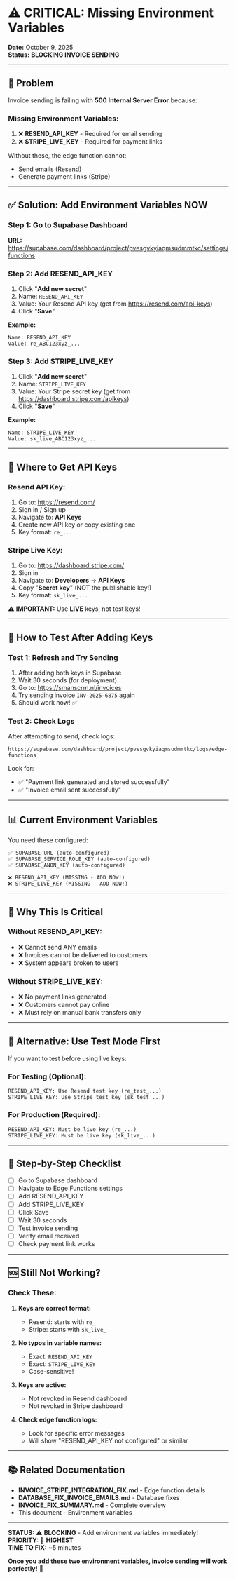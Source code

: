 # ⚠️ CRITICAL: Missing Environment Variables

**Date:** October 9, 2025  
**Status:** **BLOCKING INVOICE SENDING**

---

## 🚨 Problem

Invoice sending is failing with **500 Internal Server Error** because:

### Missing Environment Variables:
1. ❌ **RESEND_API_KEY** - Required for email sending
2. ❌ **STRIPE_LIVE_KEY** - Required for payment links

Without these, the edge function cannot:
- Send emails (Resend)
- Generate payment links (Stripe)

---

## ✅ Solution: Add Environment Variables NOW

### Step 1: Go to Supabase Dashboard

**URL:** https://supabase.com/dashboard/project/pvesgvkyiaqmsudmmtkc/settings/functions

### Step 2: Add RESEND_API_KEY

1. Click "**Add new secret**"
2. Name: `RESEND_API_KEY`
3. Value: Your Resend API key (get from https://resend.com/api-keys)
4. Click "**Save**"

**Example:**
```
Name: RESEND_API_KEY
Value: re_ABC123xyz_...
```

### Step 3: Add STRIPE_LIVE_KEY

1. Click "**Add new secret**"
2. Name: `STRIPE_LIVE_KEY`
3. Value: Your Stripe secret key (get from https://dashboard.stripe.com/apikeys)
4. Click "**Save**"

**Example:**
```
Name: STRIPE_LIVE_KEY
Value: sk_live_ABC123xyz_...
```

---

## 🔑 Where to Get API Keys

### Resend API Key:
1. Go to: https://resend.com/
2. Sign in / Sign up
3. Navigate to: **API Keys**
4. Create new API key or copy existing one
5. Key format: `re_...`

### Stripe Live Key:
1. Go to: https://dashboard.stripe.com/
2. Sign in
3. Navigate to: **Developers** → **API Keys**
4. Copy "**Secret key**" (NOT the publishable key!)
5. Key format: `sk_live_...`

⚠️ **IMPORTANT:** Use **LIVE** keys, not test keys!

---

## 🧪 How to Test After Adding Keys

### Test 1: Refresh and Try Sending

1. After adding both keys in Supabase
2. Wait 30 seconds (for deployment)
3. Go to: https://smanscrm.nl/invoices
4. Try sending invoice `INV-2025-6875` again
5. Should work now! ✅

### Test 2: Check Logs

After attempting to send, check logs:
```
https://supabase.com/dashboard/project/pvesgvkyiaqmsudmmtkc/logs/edge-functions
```

Look for:
- ✅ "Payment link generated and stored successfully"
- ✅ "Invoice email sent successfully"

---

## 📊 Current Environment Variables

You need these configured:

```
✅ SUPABASE_URL (auto-configured)
✅ SUPABASE_SERVICE_ROLE_KEY (auto-configured)
✅ SUPABASE_ANON_KEY (auto-configured)

❌ RESEND_API_KEY (MISSING - ADD NOW!)
❌ STRIPE_LIVE_KEY (MISSING - ADD NOW!)
```

---

## 🎯 Why This Is Critical

### Without RESEND_API_KEY:
- ❌ Cannot send ANY emails
- ❌ Invoices cannot be delivered to customers
- ❌ System appears broken to users

### Without STRIPE_LIVE_KEY:
- ❌ No payment links generated
- ❌ Customers cannot pay online
- ❌ Must rely on manual bank transfers only

---

## 🔄 Alternative: Use Test Mode First

If you want to test before using live keys:

### For Testing (Optional):
```
RESEND_API_KEY: Use Resend test key (re_test_...)
STRIPE_LIVE_KEY: Use Stripe test key (sk_test_...)
```

### For Production (Required):
```
RESEND_API_KEY: Must be live key (re_...)
STRIPE_LIVE_KEY: Must be live key (sk_live_...)
```

---

## 📝 Step-by-Step Checklist

- [ ] Go to Supabase dashboard
- [ ] Navigate to Edge Functions settings
- [ ] Add RESEND_API_KEY
- [ ] Add STRIPE_LIVE_KEY
- [ ] Click Save
- [ ] Wait 30 seconds
- [ ] Test invoice sending
- [ ] Verify email received
- [ ] Check payment link works

---

## 🆘 Still Not Working?

### Check These:

1. **Keys are correct format:**
   - Resend: starts with `re_`
   - Stripe: starts with `sk_live_`

2. **No typos in variable names:**
   - Exact: `RESEND_API_KEY`
   - Exact: `STRIPE_LIVE_KEY`
   - Case-sensitive!

3. **Keys are active:**
   - Not revoked in Resend dashboard
   - Not revoked in Stripe dashboard

4. **Check edge function logs:**
   - Look for specific error messages
   - Will show "RESEND_API_KEY not configured" or similar

---

## 📚 Related Documentation

- **INVOICE_STRIPE_INTEGRATION_FIX.md** - Edge function details
- **DATABASE_FIX_INVOICE_EMAILS.md** - Database fixes
- **INVOICE_FIX_SUMMARY.md** - Complete overview
- This document - Environment variables

---

**STATUS:** ⚠️ **BLOCKING** - Add environment variables immediately!  
**PRIORITY:** 🔴 **HIGHEST**  
**TIME TO FIX:** ~5 minutes  

**Once you add these two environment variables, invoice sending will work perfectly!** 🚀

